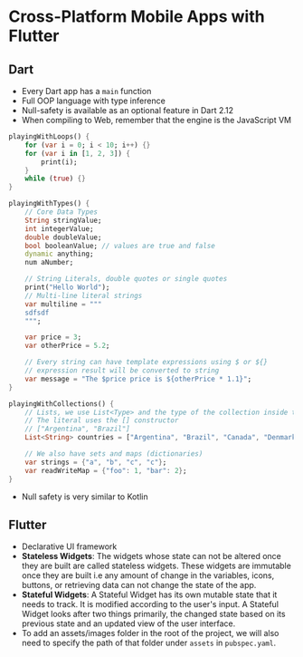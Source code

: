 # Cross-Platform Mobile Apps with Flutter

## Dart

- Every Dart app has a `main` function
- Full OOP language with type inference
- Null-safety is available as an optional feature in Dart 2.12
- When compiling to Web, remember that the engine is the JavaScript VM

```dart
playingWithLoops() {
    for (var i = 0; i < 10; i++) {}
    for (var i in [1, 2, 3]) {
        print(i);
    }
    while (true) {}
}

playingWithTypes() {
    // Core Data Types
    String stringValue;
    int integerValue;
    double doubleValue;
    bool booleanValue; // values are true and false
    dynamic anything;
    num aNumber;

    // String Literals, double quotes or single quotes
    print("Hello World");
    // Multi-line literal strings
    var multiline = """
    sdfsdf
    """;

    var price = 3;
    var otherPrice = 5.2;

    // Every string can have template expressions using $ or ${}
    // expression result will be converted to string
    var message = "The $price price is ${otherPrice * 1.1}";
}

playingWithCollections() {
    // Lists, we use List<Type> and the type of the collection inside the generic
    // The literal uses the [] constructor
    // ["Argentina", "Brazil"]
    List<String> countries = ["Argentina", "Brazil", "Canada", "Denmark"];

    // We also have sets and maps (dictionaries)
    var strings = {"a", "b", "c", "c"};
    var readWriteMap = {"foo": 1, "bar": 2};
}
```
- Null safety is very similar to Kotlin

## Flutter

- Declarative UI framework
- **Stateless Widgets**: The widgets whose state can not be altered once they are built are called stateless widgets. These widgets are immutable once they are built i.e any amount of change in the variables, icons, buttons, or retrieving data can not change the state of the app.
- **Stateful Widgets**: A Stateful Widget has its own mutable state that it needs to track. It is modified according to the user's input. A Stateful Widget looks after two things primarily, the changed state based on its previous state and an updated view of the user interface.
- To add an assets/images folder in the root of the project, we will also need to specify the path of that folder under `assets` in `pubspec.yaml`.